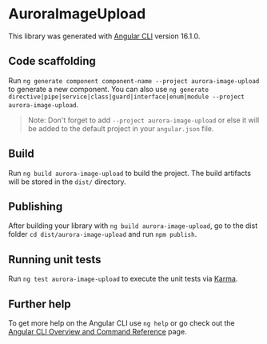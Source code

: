 # AuroraImageUpload

This library was generated with [Angular CLI](https://github.com/angular/angular-cli) version 16.1.0.

## Code scaffolding

Run `ng generate component component-name --project aurora-image-upload` to generate a new component. You can also use `ng generate directive|pipe|service|class|guard|interface|enum|module --project aurora-image-upload`.
> Note: Don't forget to add `--project aurora-image-upload` or else it will be added to the default project in your `angular.json` file. 

## Build

Run `ng build aurora-image-upload` to build the project. The build artifacts will be stored in the `dist/` directory.

## Publishing

After building your library with `ng build aurora-image-upload`, go to the dist folder `cd dist/aurora-image-upload` and run `npm publish`.

## Running unit tests

Run `ng test aurora-image-upload` to execute the unit tests via [Karma](https://karma-runner.github.io).

## Further help

To get more help on the Angular CLI use `ng help` or go check out the [Angular CLI Overview and Command Reference](https://angular.io/cli) page.
